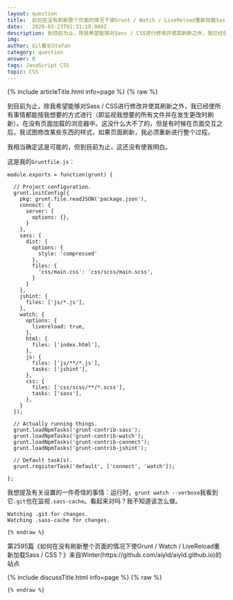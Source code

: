 ```yaml
---
layout: question
title:  如何在没有刷新整个页面的情况下使Grunt / Watch / LiveReload重新加载Sass / CSS？
date:   2020-03-23T01:31:18.000Z
description: 到目前为止，除我希望能够对Sass / CSS进行修改并使其刷新之外，我已经使所有事情都能按我想要的方式进行（即监视我想要的所有文件并在发生更改时刷新）。...
img: 
author: Gil番长Stafan
category: question
answer: 0
tags: JavaScript CSS
topic: CSS
---
```

<div class="article-root">
  <div class="article">
    {% include articleTitle.html info=page %}
    {% raw %}
    <div class="article-content"><p><font style="vertical-align: inherit;"><font style="vertical-align: inherit;">到目前为止，除我希望能够对Sass / CSS进行修改并使其刷新之外，我已经使所有事情都能按我想要的方式进行（即监视我想要的所有文件并在发生更改时刷新）。在没有页面加载的浏览器中。</font><font style="vertical-align: inherit;">这没什么大不了的，但是有时候在页面交互之后，我试图修改某些东西的样式，如果页面刷新，我必须重新进行整个过程。</font></font></p>

<p><font style="vertical-align: inherit;"><font style="vertical-align: inherit;">我相当确定这是可能的，但到目前为止，这还没有使我明白。</font></font></p>

<p><font style="vertical-align: inherit;"><font style="vertical-align: inherit;">这是我的</font></font><code>Gruntfile.js</code><font style="vertical-align: inherit;"><font style="vertical-align: inherit;">：</font></font></p>

<pre><code>module.exports = function(grunt) {<font></font>
<font></font>
  // Project configuration.<font></font>
  grunt.initConfig({<font></font>
    pkg: grunt.file.readJSON('package.json'),<font></font>
    connect: {<font></font>
      server: {<font></font>
        options: {},<font></font>
      }<font></font>
    },<font></font>
    sass: {<font></font>
      dist: {<font></font>
        options: {<font></font>
          style: 'compressed'<font></font>
        },<font></font>
        files: {<font></font>
          'css/main.css': 'css/scss/main.scss',<font></font>
        }<font></font>
      }<font></font>
    },<font></font>
    jshint: {<font></font>
      files: ['js/*.js'],<font></font>
    },<font></font>
    watch: {<font></font>
      options: {<font></font>
        livereload: true,<font></font>
      },<font></font>
      html: {<font></font>
        files: ['index.html'],<font></font>
      },<font></font>
      js: {<font></font>
        files: ['js/**/*.js'],<font></font>
        tasks: ['jshint'],<font></font>
      },<font></font>
      css: {<font></font>
        files: ['css/scss/**/*.scss'],<font></font>
        tasks: ['sass'],<font></font>
      },<font></font>
    }<font></font>
  });<font></font>
<font></font>
  // Actually running things.<font></font>
  grunt.loadNpmTasks('grunt-contrib-sass');<font></font>
  grunt.loadNpmTasks('grunt-contrib-watch');<font></font>
  grunt.loadNpmTasks('grunt-contrib-connect');<font></font>
  grunt.loadNpmTasks('grunt-contrib-jshint');<font></font>
<font></font>
  // Default task(s).<font></font>
  grunt.registerTask('default', ['connect', 'watch']);<font></font>
<font></font>
};<font></font>
</code></pre>

<p><font style="vertical-align: inherit;"><font style="vertical-align: inherit;">我想提及有关设置的一件奇怪的事情：运行时，</font></font><code>grunt watch --verbose</code><font style="vertical-align: inherit;"><font style="vertical-align: inherit;">我看到它</font></font><code>.git</code><font style="vertical-align: inherit;"><font style="vertical-align: inherit;">也在</font><font style="vertical-align: inherit;">监视</font></font><code>.sass-cache</code><font style="vertical-align: inherit;"><font style="vertical-align: inherit;">。</font><font style="vertical-align: inherit;">看起来对吗？</font><font style="vertical-align: inherit;">我不知道该怎么做。</font></font></p>

<pre><code>Watching .git for changes.<font></font>
Watching .sass-cache for changes.<font></font>
</code></pre></div>
    {% endraw %}
  </div>
  <p class="winter_mark">第2595篇《如何在没有刷新整个页面的情况下使Grunt / Watch / LiveReload重新加载Sass / CSS？》来自Winter(https://github.com/aiyld/aiyld.github.io)的站点</p>
  <div class="discuss-wrapper">
    {% include discussTitle.html info=page %}
    {% raw %}
    
    {% endraw %}
  </div>
<div>
